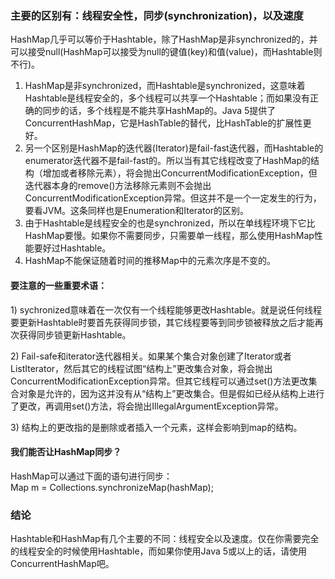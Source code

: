 ### 主要的区别有：线程安全性，同步\(synchronization\)，以及速度

HashMap几乎可以等价于Hashtable，除了HashMap是非synchronized的，并可以接受null\(HashMap可以接受为null的键值\(key\)和值\(value\)，而Hashtable则不行\)。

1. HashMap是非synchronized，而Hashtable是synchronized，这意味着Hashtable是线程安全的，多个线程可以共享一个Hashtable；而如果没有正确的同步的话，多个线程是不能共享HashMap的。Java 5提供了ConcurrentHashMap，它是HashTable的替代，比HashTable的扩展性更好。
2. 另一个区别是HashMap的迭代器\(Iterator\)是fail-fast迭代器，而Hashtable的enumerator迭代器不是fail-fast的。所以当有其它线程改变了HashMap的结构（增加或者移除元素），将会抛出ConcurrentModificationException，但迭代器本身的remove\(\)方法移除元素则不会抛出ConcurrentModificationException异常。但这并不是一个一定发生的行为，要看JVM。这条同样也是Enumeration和Iterator的区别。
3. 由于Hashtable是线程安全的也是synchronized，所以在单线程环境下它比HashMap要慢。如果你不需要同步，只需要单一线程，那么使用HashMap性能要好过Hashtable。
4. HashMap不能保证随着时间的推移Map中的元素次序是不变的。

#### 要注意的一些重要术语：

1\) sychronized意味着在一次仅有一个线程能够更改Hashtable。就是说任何线程要更新Hashtable时要首先获得同步锁，其它线程要等到同步锁被释放之后才能再次获得同步锁更新Hashtable。

2\) Fail-safe和iterator迭代器相关。如果某个集合对象创建了Iterator或者ListIterator，然后其它的线程试图“结构上”更改集合对象，将会抛出ConcurrentModificationException异常。但其它线程可以通过set\(\)方法更改集合对象是允许的，因为这并没有从“结构上”更改集合。但是假如已经从结构上进行了更改，再调用set\(\)方法，将会抛出IllegalArgumentException异常。

3\) 结构上的更改指的是删除或者插入一个元素，这样会影响到map的结构。

#### 我们能否让HashMap同步？

HashMap可以通过下面的语句进行同步：  
Map m = Collections.synchronizeMap\(hashMap\);

### 结论

Hashtable和HashMap有几个主要的不同：线程安全以及速度。仅在你需要完全的线程安全的时候使用Hashtable，而如果你使用Java 5或以上的话，请使用ConcurrentHashMap吧。

